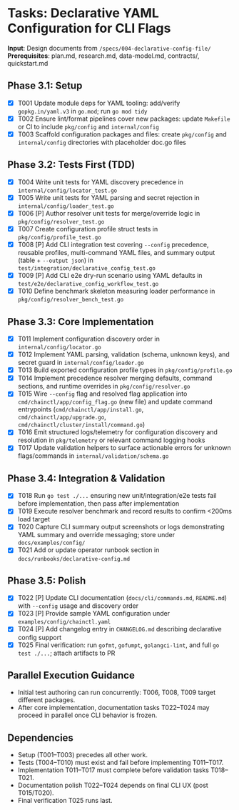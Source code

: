 # Tasks: Declarative YAML Configuration for CLI Flags

**Input**: Design documents from `/specs/004-declarative-config-file/`
**Prerequisites**: plan.md, research.md, data-model.md, contracts/, quickstart.md

## Phase 3.1: Setup
- [x] T001 Update module deps for YAML tooling: add/verify `gopkg.in/yaml.v3` in `go.mod`; run `go mod tidy`
- [x] T002 Ensure lint/format pipelines cover new packages: update `Makefile` or CI to include `pkg/config` and `internal/config`
- [x] T003 Scaffold configuration packages and files: create `pkg/config` and `internal/config` directories with placeholder doc.go files

## Phase 3.2: Tests First (TDD)
- [x] T004 Write unit tests for YAML discovery precedence in `internal/config/locator_test.go`
- [x] T005 Write unit tests for YAML parsing and secret rejection in `internal/config/loader_test.go`
- [x] T006 [P] Author resolver unit tests for merge/override logic in `pkg/config/resolver_test.go`
- [x] T007 Create configuration profile struct tests in `pkg/config/profile_test.go`
- [x] T008 [P] Add CLI integration test covering `--config` precedence, reusable profiles, multi-command YAML files, and summary output (table + `--output json`) in `test/integration/declarative_config_test.go`
- [x] T009 [P] Add CLI e2e dry-run scenario using YAML defaults in `test/e2e/declarative_config_workflow_test.go`
- [x] T010 Define benchmark skeleton measuring loader performance in `pkg/config/resolver_bench_test.go`

## Phase 3.3: Core Implementation
- [x] T011 Implement configuration discovery order in `internal/config/locator.go`
- [x] T012 Implement YAML parsing, validation (schema, unknown keys), and secret guard in `internal/config/loader.go`
- [x] T013 Build exported configuration profile types in `pkg/config/profile.go`
- [x] T014 Implement precedence resolver merging defaults, command sections, and runtime overrides in `pkg/config/resolver.go`
- [x] T015 Wire `--config` flag and resolved flag application into `cmd/chainctl/app/config_flag.go` (new file) and update command entrypoints (`cmd/chainctl/app/install.go`, `cmd/chainctl/app/upgrade.go`, `cmd/chainctl/cluster/install/command.go`)
- [x] T016 Emit structured logs/telemetry for configuration discovery and resolution in `pkg/telemetry` or relevant command logging hooks
- [x] T017 Update validation helpers to surface actionable errors for unknown flags/commands in `internal/validation/schema.go`

## Phase 3.4: Integration & Validation
- [x] T018 Run `go test ./...` ensuring new unit/integration/e2e tests fail before implementation, then pass after implementation
- [x] T019 Execute resolver benchmark and record results to confirm <200ms load target
- [x] T020 Capture CLI summary output screenshots or logs demonstrating YAML summary and override messaging; store under `docs/examples/config/`
- [x] T021 Add or update operator runbook section in `docs/runbooks/declarative-config.md`

## Phase 3.5: Polish
- [x] T022 [P] Update CLI documentation (`docs/cli/commands.md`, `README.md`) with `--config` usage and discovery order
- [x] T023 [P] Provide sample YAML configuration under `examples/config/chainctl.yaml`
- [x] T024 [P] Add changelog entry in `CHANGELOG.md` describing declarative config support
- [x] T025 Final verification: run `gofmt`, `gofumpt`, `golangci-lint`, and full `go test ./...`; attach artifacts to PR

## Parallel Execution Guidance
- Initial test authoring can run concurrently: T006, T008, T009 target different packages.
- After core implementation, documentation tasks T022–T024 may proceed in parallel once CLI behavior is frozen.

## Dependencies
- Setup (T001–T003) precedes all other work.
- Tests (T004–T010) must exist and fail before implementing T011–T017.
- Implementation T011–T017 must complete before validation tasks T018–T021.
- Documentation polish T022–T024 depends on final CLI UX (post T015/T020).
- Final verification T025 runs last.
